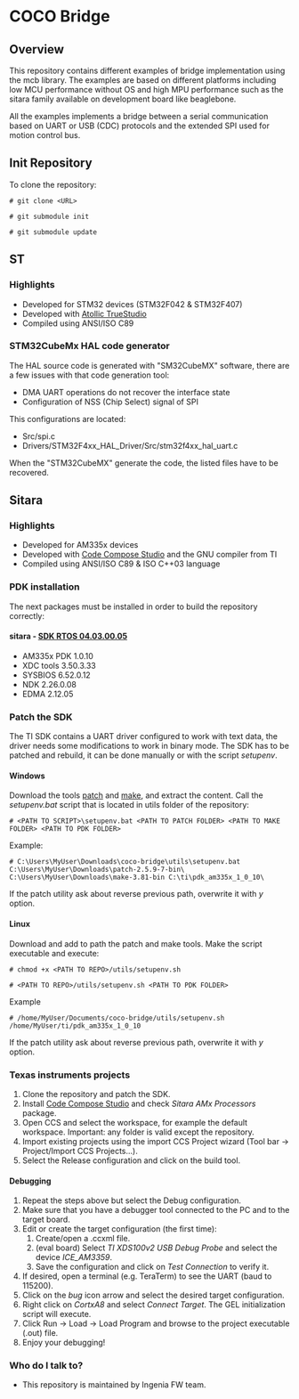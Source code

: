 # COCO Bridge

## Overview ##
This repository contains different examples of bridge implementation using the mcb library. The examples are based on different platforms including low MCU performance without OS and high MPU performance such as the sitara family available on development board like beaglebone.

All the examples implements a bridge between a serial communication based on UART or USB (CDC) protocols and the extended SPI used for motion control bus.

## Init Repository ##
To clone the repository:

` # git clone <URL> `

` # git submodule init `

` # git submodule update `

## ST ##

### Highlights ###
* Developed for STM32 devices (STM32F042 & STM32F407)
* Developed with [Atollic TrueStudio](https://atollic.com/truestudio/)
* Compiled using ANSI/ISO C89

### STM32CubeMx HAL code generator ###
The HAL source code is generated with "SM32CubeMX" software, there are a few issues with that code generation tool:
* DMA UART operations do not recover the interface state
* Configuration of NSS (Chip Select) signal of SPI

This configurations are located:
* Src/spi.c
* Drivers/STM32F4xx_HAL_Driver/Src/stm32f4xx_hal_uart.c 

When the "STM32CubeMX" generate the code, the listed files have to be recovered.

## Sitara ##
### Highlights ###

* Developed for AM335x devices
* Developed with [Code Compose Studio](http://www.ti.com/tool/ccstudio-C2000) and the GNU compiler from TI
* Compiled using ANSI/ISO C89 & ISO C++03 language

### PDK installation
The next packages must be installed in order to build the repository correctly:

#### sitara - [SDK RTOS 04.03.00.05](http://software-dl.ti.com/processor-sdk-rtos/esd/AM335X/latest/index_FDS.html)
- AM335x PDK 1.0.10
- XDC tools 3.50.3.33
- SYSBIOS 6.52.0.12
- NDK 2.26.0.08
- EDMA 2.12.05

### Patch the SDK
The TI SDK contains a UART driver configured to work with text data, the driver needs some modifications to work in binary mode.
The SDK has to be patched and rebuild, it can be done manually or with the script *setupenv*. 

#### Windows
Download the tools [patch](http://gnuwin32.sourceforge.net/packages/patch.htm) and [make](http://gnuwin32.sourceforge.net/packages/make.htm), and extract the content.
Call the *setupenv.bat* script that is located in utils folder of the repository:

` # <PATH TO SCRIPT>\setupenv.bat <PATH TO PATCH FOLDER> <PATH TO MAKE FOLDER> <PATH TO PDK FOLDER> `

Example:

` # C:\Users\MyUser\Downloads\coco-bridge\utils\setupenv.bat C:\Users\MyUser\Downloads\patch-2.5.9-7-bin\ C:\Users\MyUser\Downloads\make-3.81-bin C:\ti\pdk_am335x_1_0_10\ `

If the patch utility ask about reverse previous path, overwrite it with *y* option.

#### Linux
Download and add to path the patch and make tools. Make the script executable and execute:

` # chmod +x <PATH TO REPO>/utils/setupenv.sh `

` # <PATH TO REPO>/utils/setupenv.sh <PATH TO PDK FOLDER> `

Example


` # /home/MyUser/Documents/coco-bridge/utils/setupenv.sh /home/MyUser/ti/pdk_am335x_1_0_10 `

If the patch utility ask about reverse previous path, overwrite it with *y* option.

### Texas instruments projects
1. Clone the repository and patch the SDK.
2. Install [Code Compose Studio](http://www.ti.com/tool/ccstudio-C2000 "Code Compose Studio") and check *Sitara AMx Processors* package.
3. Open CCS and select the workspace, for example the default workspace. Important: any folder is valid except the repository.
4. Import existing projects using the import CCS Project wizard (Tool bar -> Project/Import CCS Projects...).
5. Select the Release configuration and click on the build tool.

#### Debugging
1. Repeat the steps above but select the Debug configuration.
2. Make sure that you have a debugger tool connected to the PC and to the target board.
3. Edit or create the target configuration (the first time):
    1. Create/open a .ccxml file.
    2. (eval board) Select *TI XDS100v2 USB Debug Probe* and select the device *ICE_AM3359*.
    3. Save the configuration and click on *Test Connection* to verify it.
4. If desired, open a terminal (e.g. TeraTerm) to see the UART (baud to 115200).
5. Click on the *bug* icon arrow and select the desired target configuration.
6. Right click on *CortxA8* and select *Connect Target*. The GEL initialization script will execute.
7. Click Run -> Load -> Load Program and browse to the project executable (.out) file.
8. Enjoy your debugging!

### Who do I talk to? ###

* This repository is maintained by Ingenia FW team.

